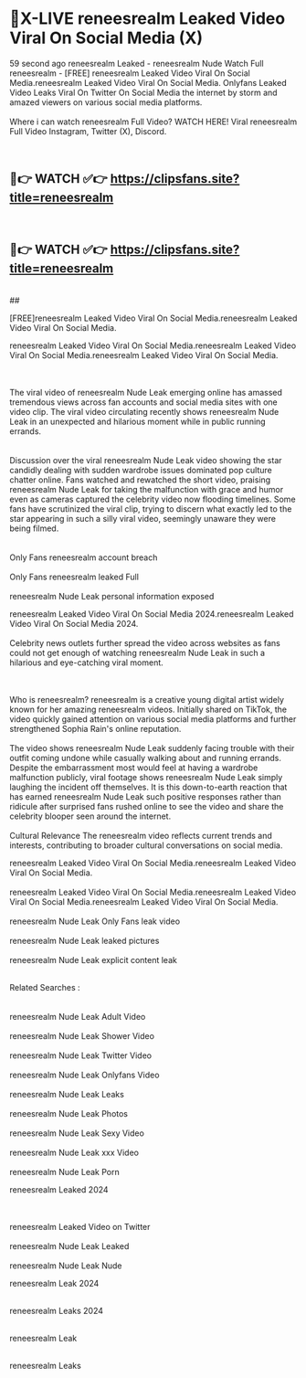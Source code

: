 # 🔴X-LIVE reneesrealm Leaked Video Viral On Social Media (X)<br>


59 second ago reneesrealm Leaked  - reneesrealm Nude  Watch Full reneesrealm - [FREE] reneesrealm Leaked Video Viral On Social Media.reneesrealm Leaked Video Viral On Social Media.   Onlyfans Leaked Video Leaks Viral On Twitter On Social Media the internet by storm and amazed viewers on various social media platforms. <br><br>
Where i can watch reneesrealm Full Video? WATCH HERE! Viral reneesrealm Full Video Instagram, Twitter (X), Discord. <br>


 <br>

##  🔴👉 WATCH ✅👉  <a href="https://clipsfans.site?title=reneesrealm&ref=git">https://clipsfans.site?title=reneesrealm</a> <br>
  <br>

##  🔴👉 WATCH ✅👉  <a href="https://clipsfans.site?title=reneesrealm&ref=git">https://clipsfans.site?title=reneesrealm</a> <br>
  <br>
  ##



[FREE]reneesrealm Leaked Video Viral On Social Media.reneesrealm Leaked Video Viral On Social Media. <br>

reneesrealm Leaked Video Viral On Social Media.reneesrealm Leaked Video Viral On Social Media.reneesrealm Leaked Video Viral On Social Media. <br>


  <br>

  <br>
The viral video of reneesrealm Nude Leak emerging online has amassed tremendous views across fan accounts and social media sites with one video clip. The viral video circulating recently shows reneesrealm Nude Leak in an unexpected and hilarious moment while in public running errands.<br>
<br>


<br>
Discussion over the viral reneesrealm Nude Leak video showing the star candidly dealing with sudden wardrobe issues dominated pop culture chatter online. Fans watched and rewatched the short video, praising reneesrealm Nude Leak for taking the malfunction with grace and humor even as cameras captured the celebrity video now flooding timelines. Some fans have scrutinized the viral clip, trying to discern what exactly led to the star appearing in such a silly viral video, seemingly unaware they were being filmed.<br>
<br>
<br> 
Only Fans reneesrealm account breach<br>
<br>
Only Fans reneesrealm leaked Full <br>
<br>
reneesrealm Nude Leak personal information exposed<br>

reneesrealm Leaked Video Viral On Social Media 2024.reneesrealm Leaked Video Viral On Social Media 2024. <br>
<br>
Celebrity news outlets further spread the video across websites as fans could not get enough of watching reneesrealm Nude Leak in such a hilarious and eye-catching viral moment.<br>
<br>

<br>
Who is reneesrealm? reneesrealm is a creative young digital artist widely known for her amazing reneesrealm videos. Initially shared on TikTok, the video quickly gained attention on various social media platforms and further strengthened Sophia Rain's online reputation.<br>
<br>
The video shows reneesrealm Nude Leak suddenly facing trouble with their outfit coming undone while casually walking about and running errands. Despite the embarrassment most would feel at having a wardrobe malfunction publicly, viral footage shows reneesrealm Nude Leak simply laughing the incident off themselves. It is this down-to-earth reaction that has earned reneesrealm Nude Leak such positive responses rather than ridicule after surprised fans rushed online to see the video and share the celebrity blooper seen around the internet.<br>
<br>
Cultural Relevance The reneesrealm video reflects current trends and interests, contributing to broader cultural conversations on social media.<br>

reneesrealm Leaked Video Viral On Social Media.reneesrealm Leaked Video Viral On Social Media.<br>
<br>
reneesrealm Leaked Video Viral On Social Media.reneesrealm Leaked Video Viral On Social Media.reneesrealm Leaked Video Viral On Social Media.<br>
<br>
reneesrealm Nude Leak Only Fans leak video<br>
<br>
reneesrealm Nude Leak leaked pictures<br>
<br>
reneesrealm Nude Leak explicit content leak<br>


<br>
Related Searches :<br>
<br>

<br>
reneesrealm Nude Leak Adult Video<br>
<br>
reneesrealm Nude Leak Shower Video<br>
<br>
reneesrealm Nude Leak Twitter Video<br>
<br>
reneesrealm Nude Leak Onlyfans Video<br>
<br>
reneesrealm Nude Leak Leaks<br>
<br>
reneesrealm Nude Leak Photos<br>

<br>
reneesrealm Nude Leak Sexy Video<br>
<br>
reneesrealm Nude Leak xxx Video<br>
<br>
reneesrealm Nude Leak Porn<br>

reneesrealm  Leaked 2024 <br> <br>
<br>

reneesrealm Leaked Video on Twitter <br>
<br>
reneesrealm Nude Leak Leaked<br>
<br>
reneesrealm Nude Leak Nude<br>


reneesrealm  Leak 2024 <br> <br>



reneesrealm  Leaks 2024 <br> <br>



 
reneesrealm  Leak<br> <br>



reneesrealm  Leaks<br> <br>





</p>




 



</p>










